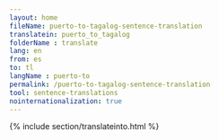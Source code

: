 ```yaml
---
layout: home
fileName: puerto-to-tagalog-sentence-translation
translatein: puerto_to_tagalog
folderName : translate
lang: en
from: es
to: tl
langName : puerto-to
permalink: /puerto-to-tagalog-sentence-translation
tool: sentence-translations
nointernationalization: true
---
```

{% include section/translateinto.html %}
